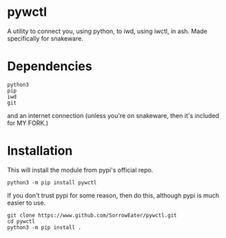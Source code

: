 # pywctl
A utility to connect you, using python, to iwd, using iwctl, in ash. Made specifically for snakeware.

# Dependencies
```
python3
pip
iwd
git
```
and an internet connection (unless you're on snakeware, then it's included for MY FORK.)

# Installation
This will install the module from pypi's official repo.
```
python3 -m pip install pywctl
```
If you don't trust pypi for some reason, then do this, although pypi is much easier to use.
```
git clone https://www.github.com/SorrowEater/pywctl.git
cd pywctl
python3 -m pip install .
```
